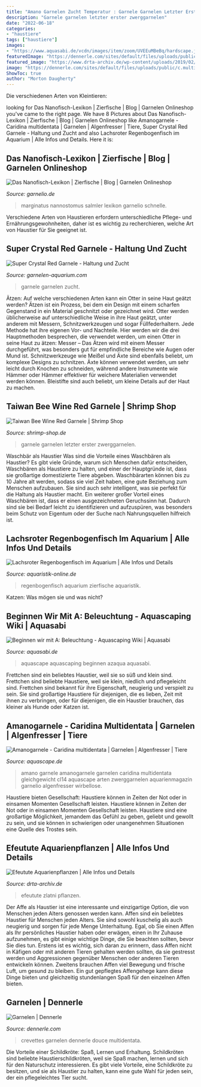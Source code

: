 ```yaml
---
title: "Amano Garnelen Zucht Temperatur : Garnele Garnelen Letzter Erster Zwerggarnelen"
description: "Garnele garnelen letzter erster zwerggarnelen"
date: "2022-06-18"
categories:
- "haustiere"
tags: ["haustiere"]
images:
- "https://www.aquasabi.de/vcdn/images/item/zoom/UVEEuMBeBq/hardscape.jpg"
featuredImage: "https://dennerle.com/sites/default/files/uploads/public/c.multidentata.jpg"
featured_image: "https://www.drta-archiv.de/wp-content/uploads/2019/02/Epipremnum_aureum_BYU_LSB1-scaled.jpg"
image: "https://dennerle.com/sites/default/files/uploads/public/c.multidentata.jpg"
ShowToc: true
author: "Morton Daugherty"
---
```



Die verschiedenen Arten von Kleintieren:

	

		
looking for Das Nanofisch-Lexikon | Zierfische | Blog | Garnelen Onlineshop you've came to the right page. We have 8 Pictures about Das Nanofisch-Lexikon | Zierfische | Blog | Garnelen Onlineshop like Amanogarnele - Caridina multidentata | Garnelen | Algenfresser | Tiere, Super Crystal Red Garnele - Haltung und Zucht and also Lachsroter Regenbogenfisch im Aquarium | Alle Infos und Details. Here it is:
		
    
## Das Nanofisch-Lexikon | Zierfische | Blog | Garnelen Onlineshop

<img loading=lazy src="https://www.garnelio.de/media/image/d3/86/8e/Nannostomus-marginatus.jpg" onerror="this.onerror=null;this.src='https://tse3.mm.bing.net/th?id=OIP.76TvmRoZRGZkdJEl8pgi1AHaF7&amp;pid=15.1';" alt="Das Nanofisch-Lexikon | Zierfische | Blog | Garnelen Onlineshop">

_Source: garnelio.de_

>marginatus nannostomus salmler lexikon garnelio schnelle. 

	

Verschiedene Arten von Haustieren erfordern unterschiedliche Pflege- und Ernährungsgewohnheiten, daher ist es wichtig zu recherchieren, welche Art von Haustier für Sie geeignet ist.

    
## Super Crystal Red Garnele - Haltung Und Zucht

<img loading=lazy src="http://www.garnelen-aquarium.com/wp-content/uploads/super-crystal-red-garnele.jpg" onerror="this.onerror=null;this.src='https://tse2.mm.bing.net/th?id=OIP.zF2YrE8JwXFtNFzU1eYOLQHaF7&amp;pid=15.1';" alt="Super Crystal Red Garnele - Haltung und Zucht">

_Source: garnelen-aquarium.com_

>garnele garnelen zucht. 

	

Ätzen: Auf welche verschiedenen Arten kann ein Otter in seine Haut geätzt werden?
Ätzen ist ein Prozess, bei dem ein Design mit einem scharfen Gegenstand in ein Material geschnitzt oder gezeichnet wird. Otter werden üblicherweise auf unterschiedliche Weise in ihre Haut geätzt, unter anderem mit Messern, Schnitzwerkzeugen und sogar Füllfederhaltern. Jede Methode hat ihre eigenen Vor- und Nachteile. Hier werden wir die drei Hauptmethoden besprechen, die verwendet werden, um einen Otter in seine Haut zu ätzen: Messer – Das Ätzen wird mit einem Messer durchgeführt, was besonders gut für empfindliche Bereiche wie Augen oder Mund ist. Schnitzwerkzeuge wie Meißel und Äxte sind ebenfalls beliebt, um komplexe Designs zu schnitzen. Äxte können verwendet werden, um sehr leicht durch Knochen zu schneiden, während andere Instrumente wie Hämmer oder Hämmer effektiver für weichere Materialien verwendet werden können. Bleistifte sind auch beliebt, um kleine Details auf der Haut zu machen.

    
## Taiwan Bee Wine Red Garnele | Shrimp Shop

<img loading=lazy src="https://shrimp-shop.de/images/product_images/original_images/zwerggarneletaiwanbeewinered.jpg" onerror="this.onerror=null;this.src='https://tse4.mm.bing.net/th?id=OIP.1h4LcXoGGUoVE2ZLxYeXywHaE_&amp;pid=15.1';" alt="Taiwan Bee Wine Red Garnele | Shrimp Shop">

_Source: shrimp-shop.de_

>garnele garnelen letzter erster zwerggarnelen. 

	

Waschbär als Haustier
Was sind die Vorteile eines Waschbären als Haustier? Es gibt viele Gründe, warum sich Menschen dafür entscheiden, Waschbären als Haustiere zu halten, und einer der Hauptgründe ist, dass sie großartige domestizierte Tiere abgeben. Waschbärarten können bis zu 10 Jahre alt werden, sodass sie viel Zeit haben, eine gute Beziehung zum Menschen aufzubauen. Sie sind auch sehr intelligent, was sie perfekt für die Haltung als Haustier macht. Ein weiterer großer Vorteil eines Waschbären ist, dass er einen ausgezeichneten Geruchssinn hat. Dadurch sind sie bei Bedarf leicht zu identifizieren und aufzuspüren, was besonders beim Schutz von Eigentum oder der Suche nach Nahrungsquellen hilfreich ist.

    
## Lachsroter Regenbogenfisch Im Aquarium | Alle Infos Und Details

<img loading=lazy src="http://www.aquaristik-online.de/wp-content/uploads/2021/05/Hal_-_Glossolepis_incisus_-_21-scaled.jpg" onerror="this.onerror=null;this.src='https://tse2.mm.bing.net/th?id=OIP.AAVkiNqq0Zp0erhRdYNCMgHaE7&amp;pid=15.1';" alt="Lachsroter Regenbogenfisch im Aquarium | Alle Infos und Details">

_Source: aquaristik-online.de_

>regenbogenfisch aquarium zierfische aquaristik. 

	

Katzen: Was mögen sie und was nicht?

    
## Beginnen Wir Mit A: Beleuchtung - Aquascaping Wiki | Aquasabi

<img loading=lazy src="https://www.aquasabi.de/vcdn/images/item/zoom/UVEEuMBeBq/hardscape.jpg" onerror="this.onerror=null;this.src='https://tse2.mm.bing.net/th?id=OIP.TAZUk9quFTyibZKX4wqmtwHaFF&amp;pid=15.1';" alt="Beginnen wir mit A: Beleuchtung - Aquascaping Wiki | Aquasabi">

_Source: aquasabi.de_

>aquascape aquascaping beginnen azaqua aquasabi. 

	

Frettchen sind ein beliebtes Haustier, weil sie so süß und klein sind.
Frettchen sind beliebte Haustiere, weil sie klein, niedlich und pflegeleicht sind. Frettchen sind bekannt für ihre Eigenschaft, neugierig und verspielt zu sein. Sie sind großartige Haustiere für diejenigen, die es lieben, Zeit mit ihnen zu verbringen, oder für diejenigen, die ein Haustier brauchen, das kleiner als Hunde oder Katzen ist.

    
## Amanogarnele - Caridina Multidentata | Garnelen | Algenfresser | Tiere

<img loading=lazy src="https://www.aquascape.de/media/image/71/09/87/amanogarnele-fressenEEamQFauV9OBz.jpg" onerror="this.onerror=null;this.src='https://tse4.mm.bing.net/th?id=OIP.mYHUXyyvpNbm2ig7zvcDfwHaE8&amp;pid=15.1';" alt="Amanogarnele - Caridina multidentata | Garnelen | Algenfresser | Tiere">

_Source: aquascape.de_

>amano garnele amanogarnele garnelen caridina multidentata gleichgewicht cl14 aquascape arten zwerggarnelen aquarienmagazin garnelio algenfresser wirbellose. 

	

Haustiere bieten Gesellschaft: Haustiere können in Zeiten der Not oder in einsamen Momenten Gesellschaft leisten.
Haustiere können in Zeiten der Not oder in einsamen Momenten Gesellschaft leisten. Haustiere sind eine großartige Möglichkeit, jemandem das Gefühl zu geben, geliebt und gewollt zu sein, und sie können in schwierigen oder unangenehmen Situationen eine Quelle des Trostes sein.

    
## Efeutute Aquarienpflanzen | Alle Infos Und Details

<img loading=lazy src="https://www.drta-archiv.de/wp-content/uploads/2019/02/Epipremnum_aureum_BYU_LSB1-scaled.jpg" onerror="this.onerror=null;this.src='https://tse3.mm.bing.net/th?id=OIP.9jcgIvxekUgMZ1oAoLLQnQHaJ4&amp;pid=15.1';" alt="Efeutute Aquarienpflanzen | Alle Infos und Details">

_Source: drta-archiv.de_

>efeutute zlatni pflanzen. 

	

Der Affe als Haustier ist eine interessante und einzigartige Option, die von Menschen jeden Alters genossen werden kann.
Affen sind ein beliebtes Haustier für Menschen jeden Alters. Sie sind sowohl kuschelig als auch neugierig und sorgen für jede Menge Unterhaltung. Egal, ob Sie einen Affen als Ihr persönliches Haustier haben oder erwägen, einen in Ihr Zuhause aufzunehmen, es gibt einige wichtige Dinge, die Sie beachten sollten, bevor Sie dies tun. Erstens ist es wichtig, sich daran zu erinnern, dass Affen nicht in Käfigen oder mit anderen Tieren gehalten werden sollten, da sie gestresst werden und Aggressionen gegenüber Menschen oder anderen Tieren entwickeln können. Zweitens brauchen Affen viel Bewegung und frische Luft, um gesund zu bleiben. Ein gut gepflegtes Affengehege kann diese Dinge bieten und gleichzeitig stundenlangen Spaß für den einzelnen Affen bieten.

    
## Garnelen | Dennerle

<img loading=lazy src="https://dennerle.com/sites/default/files/uploads/public/c.multidentata.jpg" onerror="this.onerror=null;this.src='https://tse1.mm.bing.net/th?id=OIP.fc4OsgYD8_yAO-UkLzd0RAHaE8&amp;pid=15.1';" alt="Garnelen | Dennerle">

_Source: dennerle.com_

>crevettes garnelen dennerle douce multidentata. 

	

Die Vorteile einer Schildkröte: Spaß, Lernen und Erhaltung.
Schildkröten sind beliebte Haustierschildkröten, weil sie Spaß machen, lernen und sich für den Naturschutz interessieren. Es gibt viele Vorteile, eine Schildkröte zu besitzen, und sie als Haustier zu halten, kann eine gute Wahl für jeden sein, der ein pflegeleichtes Tier sucht.

